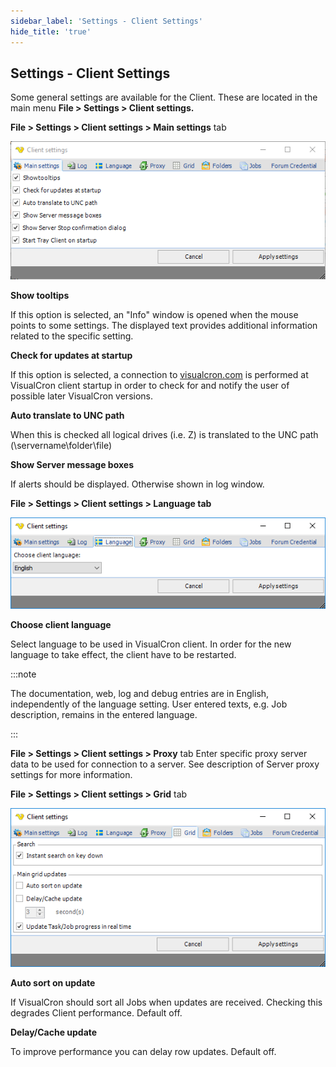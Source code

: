 ```yaml
---
sidebar_label: 'Settings - Client Settings'
hide_title: 'true'
---
```


## Settings - Client Settings

Some general settings are available for the Client. These are located in the main menu **File > Settings > Client settings.**
 
**File > Settings > Client settings > Main settings** tab

![](../../../static/img/filesettingsclient.png)

**Show tooltips**

If this option is selected, an "Info" window is opened when the mouse points to some settings. The displayed text provides additional information related to the specific setting.
 
**Check for updates at startup**

If this option is selected, a connection to [visualcron.com](https://www.visualcron.com) is performed at VisualCron client startup in order to check for and notify the user of possible later VisualCron versions.
 
**Auto translate to UNC path**

When this is checked all logical drives (i.e. Z) is translated to the UNC path (\\servername\folder\file)
 
**Show Server message boxes**

If alerts should be displayed. Otherwise shown in log window.
 
**File > Settings > Client settings > Language tab**

![](../../../static/img/filesettingsclientlanguage.png)

**Choose client language**

Select language to be used in VisualCron client. In order for the new language to take effect, the client have to be restarted.
 
:::note 

The documentation, web, log and debug entries are in English, independently of the language setting. User entered texts, e.g. Job description, remains in the entered language.

:::

**File > Settings > Client settings > Proxy** tab
Enter specific proxy server data to be used for connection to a server. See description of Server proxy settings for more information.
 
**File > Settings > Client settings > Grid** tab

![](../../../static/img/filesettingsclientgrid.png)

**Auto sort on update**

If VisualCron should sort all Jobs when updates are received. Checking this degrades Client performance. Default off.
 
**Delay/Cache update**

To improve performance you can delay row updates. Default off.